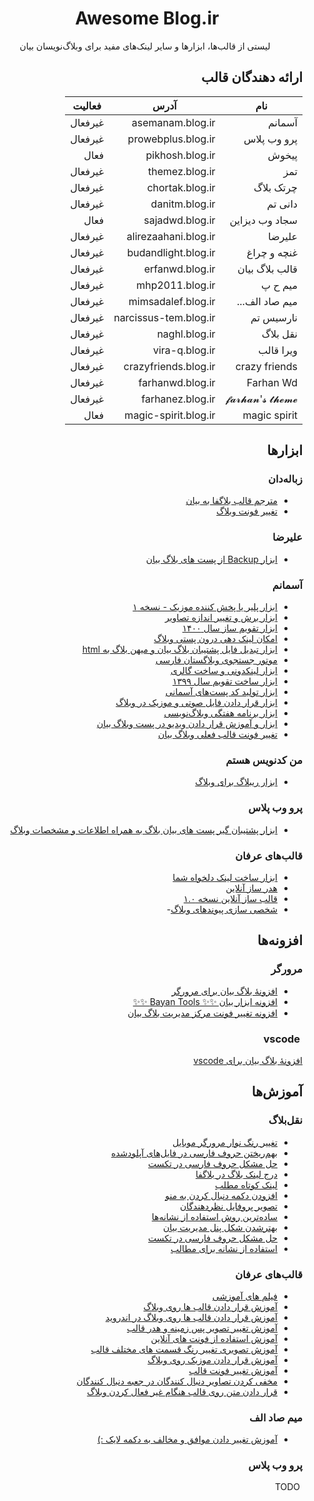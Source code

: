 <div align="center">

#  &rlm; Awesome ‌Blog.ir
لیستی از قالب‌ها، ابزار‌ها و سایر لینک‌های مفید برای وبلاگ‌نویسان بیان

</div>

<div dir="rtl">


## ارائه دهندگان قالب

<div dir="rtl">
  
| نام            | آدرس                  | فعالیت  |
|-----------------|-----------------------|---------|
| آسمانم          | asemanam.blog.ir      | غیرفعال |
| پرو وب پلاس    | prowebplus.blog.ir    | غیرفعال |
| پیخوش          | pikhosh.blog.ir       | فعال    |
| تمز             | themez.blog.ir        | غیرفعال |
| چرتک بلاگ        | chortak.blog.ir       | غیرفعال |
| دانی تم         | danitm.blog.ir        | غیرفعال |
| سجاد وب دیزاین | sajadwd.blog.ir       | فعال    |
| علیرضا          | alirezaahani.blog.ir  | غیرفعال |
| غنچه و چراغ     | budandlight.blog.ir   | غیرفعال |
| قالب بلاگ بیان  | erfanwd.blog.ir       | غیرفعال |
| میم ح پ        | mhp2011.blog.ir       | غیرفعال |
| میم صاد الف... | mimsadalef.blog.ir    | غیرفعال |
| نارسیس تم       | narcissus-tem.blog.ir | غیرفعال |
| نقل ‌بلاگ         | naghl.blog.ir         | غیرفعال |
| ویرا قالب      | vira-q.blog.ir        | غیرفعال |
| crazy friends   | crazyfriends.blog.ir  | غیرفعال |
| Farhan Wd       | farhanwd.blog.ir      | غیرفعال |
| 𝓯𝓪𝓻𝓱𝓪𝓷'𝓼 𝓽𝓱𝓮𝓶𝓮    | farhanez.blog.ir      | غیرفعال |
| magic spirit     | magic-spirit.blog.ir | فعال    |
</div>


## ابزارها

### زباله‌دان
- [مترجم قالب بلاگفا به بیان](http://trash.blog.ir/post/مترجم-قالب-بلاگفا-به-بیان)
- [تغییر فونت وبلاگ](https://cfont.netlify.app/)


### علیرضا
- [ابزار Backup از پست های بلاگ بیان](https://web.archive.org/web/https://alirezaahani.blog.ir/post/45/Backup)


### آسمانم
- [ابزار پلیر یا پخش کننده موزیک - نسخه ۱](https://asemanam.blog.ir/1402/04/19/asemany-music-player)
- [ابزار برش و تغییر اندازه تصاویر](https://asemanam.blog.ir/1402/03/23/crop-resize-rotate-picture-image-free-tool)
- [ابزار تقویم ساز سال ۱۴۰۰](https://asemanam.blog.ir/1400/01/03/%D8%A7%D8%A8%D8%B2%D8%A7%D8%B1-%D8%AA%D9%82%D9%88%DB%8C%D9%85-%D8%B3%D8%A7%D8%B2-%D8%B3%D8%A7%D9%84-1400)
- [امکان لینک دهی درون پستی وبلاگ](https://asemanam.blog.ir/1399/12/13/in-post-page-weblog-link-specific-header-id)
- [ابزار تبدیل فایل پشتیبان بلاگ بیان و میهن بلاگ به html](https://asemanam.blog.ir/1399/11/18/bayan-blog-mihanblog-backup-file-converter-single-html-file)
- [موتور جستجوی وبلاگستان فارسی](https://asemanam.blog.ir/1399/10/25/farsi-blogs-search-engine)
- [ابزار لینکدونی و ساخت گالری](https://asemanam.blog.ir/1399/10/17/blogging-link-list-linkdooni-gallery-tool)
- [ابزار ساخت تقویم سال ۱۳۹۹](https://asemanam.blog.ir/1399/10/03/calendar-generator-1399)
- [ابزار تولید کد پست‌های آسمانی](https://asemanam.blog.ir/1399/08/29/asemany-post-generator)
- [ابزار قرار دادن فایل صوتی و موزیک در وبلاگ](https://asemanam.blog.ir/1399/08/22/audio-tag-generator-html-weblog-tool)
- [ابزار برنامه هفتگی وبلاگ‌نویسی](https://asemanam.blog.ir/1399/07/28/blogging-scheduler-tool)
- [ابزار و آموزش قرار دادن ویدیو در پست وبلاگ بیان](https://asemanam.blog.ir/1399/06/26/video-tag-generator-bayan-blog-instruction)
- [تغییر فونت قالب فعلی وبلاگ بیان](https://asemanam.blog.ir/1399/06/23/change-current-weblog-font)


### من کدنویس هستم
- [ابزار ریبلاگ برای وبلاگ](https://iamcoder.blog.ir/post/reblog-tools-for-blog)


### پرو وب پلاس
- [ابزار پشتیبان گیر پست های بیان بلاگ به همراه اطلاعات و مشخصات وبلاگ](https://prowebplus.blog.ir/post/bayan-blog-post-archives-to-file-converter-with-blog-information)


### قالب‌های عرفان
- [ابزار ساخت لینک دلخواه شما](http://erfanwd.blog.ir/1395/05/03/create-follow-link)
- [هدر ساز آنلاین](http://erfanwd.blog.ir/1395/05/04/header-creator-online)
- [قالب ساز آنلاین نسخه ۱.۰](http://erfanwd.blog.ir/1395/05/07/Template-maker-online-bayan)
- [شخصی سازی پیوندهای وبلاگ](http://erfanwd.blog.ir/1395/05/10/abzar-shakhsi-sazi-link-ha)- 



## افزونه‌ها

### مرورگر
- [افزونهٔ بلاگ بیان برای مرورگر](trash.blog.ir/post/extention)
- [افزونه ابزار بیان ✨✨ Bayan Tools ✨✨](https://bayan-tools.blog.ir/)
- [ افزونه تغییر فونت مرکز مدیریت بلاگ بیان](https://donyait.blog.ir/post/1295)

### &rlm; vscode
[افزونهٔ بلاگ بیان برای vscode](https://trash.blog.ir/post/blog-extention-vscode)



## آموزش‌ها


### نقل‌بلاگ
- [تغییر رنگ نوار مرورگر موبایل](https://naghl.blog.ir/post/browser_tabcolor)
- [بهم‌ریختن حروف فارسی در فایل‌های آپلودشده](https://naghl.blog.ir/post/ajaghvajagh)
- [حل مشکل حروف فارسی در  تکست](https://naghl.blog.ir/post/utf8bom)
- [درج لینک بلاگ در بلاگفا](https://naghl.blog.ir/post/blog_in_blogfa)
- [لینک کوتاه مطلب](https://naghl.blog.ir/post/short_url)
- [افزودن دکمه دنبال کردن به منو](https://naghl.blog.ir/post/follow_link)
- [تصویر پروفایل نظردهندگان](https://naghl.blog.ir/post/comment_avatar)
- [ساده‌ترین روش استفاده از نشانه‌ها](https://naghl.blog.ir/post/flaglink)
- [بهترشدن شکل پنل مدیریت بیان](https://naghl.blog.ir/post/panelediting)
- [حل مشکل حروف فارسی در  تکست](https://naghl.blog.ir/post/utf8bom)
- [استفاده از نشانه برای مطالب](https://naghl.blog.ir/post/flag_for_posts)
  

### قالب‌های عرفان
- [فیلم های آموزشی](http://erfanwd.blog.ir/1395/02/07/training-video)
- [آموزش قرار دادن قالب ها روی وبلاگ](http://erfanwd.blog.ir/page/training)
- [آموزش قرار دادن قالب ها روی وبلاگ در اندروید](http://erfanwd.blog.ir/page/training-android)
- [آموزش تغییر تصویر پس زمینه و هدر قالب](http://erfanwd.blog.ir/1394/11/02/training-change-header-and-background)
- [آموزش استفاده از فونت های آنلاین](http://erfanwd.blog.ir/1395/03/02/amozesh-estefade-az-font-online)
- [آموزش تصویری تغییر رنگ قسمت های مختلف قالب](http://erfanwd.blog.ir/1395/01/20/training-change-color)
- [آموزش قرار دادن موزیک روی وبلاگ](http://erfanwd.blog.ir/1395/02/02/amozesh-gharar-dadane-music-roye-weblog)
- [آموزش تغییر فونت قالب](http://erfanwd.blog.ir/1394/10/30/font-family)
- [مخفی کردن تصاویر دنبال کنندگان در جعبه دنبال کنندگان](http://erfanwd.blog.ir/1395/02/12/hazf-tasavir-donbal-konandegan-az-jabe-donbal-konandegan)
- [قرار دادن متن روی قالب هنگام غیر فعال کردن وبلاگ](http://erfanwd.blog.ir/1395/05/13/darjmatn)

### میم صاد الف
- [آموزش تغییر دادن موافق و مخالف به دکمه لایک :)](https://mimsadalef.blog.ir/post/43/)

### پرو وب پلاس
 &rlm; TODO

